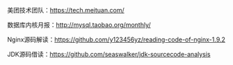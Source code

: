 美团技术团队：https://tech.meituan.com/

数据库内核月报：http://mysql.taobao.org/monthly/

Nginx源码解读：https://github.com/y123456yz/reading-code-of-nginx-1.9.2

JDK源码借读：https://github.com/seaswalker/jdk-sourcecode-analysis

